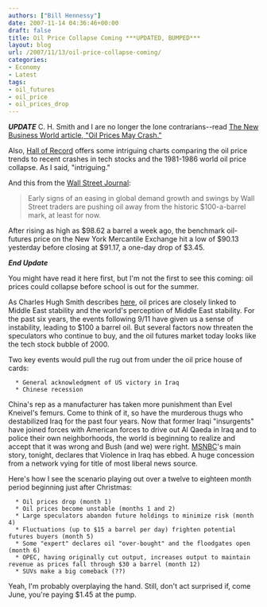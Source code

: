 ```yaml
---
authors: ["Bill Hennessy"]
date: 2007-11-14 04:36:46+00:00
draft: false
title: Oil Price Collapse Coming ***UPDATED, BUMPED***
layout: blog
url: /2007/11/13/oil-price-collapse-coming/
categories:
- Economy
- Latest
tags:
- oil_futures
- oil_price
- oil_prices_drop
---
```


***UPDATE***  C. H. Smith and I are no longer the lone contrarians--read [The New Business World article, "Oil Prices May Crash."  ](https://thenewbusinessworld.blogspot.com/2007/11/oil-prices-may-crash.html)

Also, [Hall of Record](https://hallofrecord.blogspot.com/2007/11/oil-boom-or-bust.html) offers some intriguing charts comparing the oil price trends to recent crashes in tech stocks and the 1981-1986 world oil price collapse.  As I said, "intriguing."

And this from the [Wall Street Journal](https://online.wsj.com/article/SB119500496515792235.html?mod=hps_us_whats_news):


> Early signs of an easing in global demand growth and swings by Wall Street traders are pushing oil away from the historic $100-a-barrel mark, at least for now.

After rising as high as $98.62 a barrel a week ago, the benchmark oil-futures price on the New York Mercantile Exchange hit a low of $90.13 yesterday before closing at $91.17, a one-day drop of $3.45.


***End Update***

You might have read it here first, but I'm not the first to see this coming:  oil prices could collapse before school is out for the summer.

As Charles Hugh Smith describes [here](https://www.oftwominds.com/blogoct07/oil-collapse.html),  oil prices are closely linked to Middle East stability and the world's perception of Middle East stability.  For the past six years, the events following 9/11 have given us a sense of instability, leading to $100 a barrel oil.  But several factors now threaten the speculators who continue to buy, and the oil futures market today looks like the tech stock bubble of 2000.

Two key events would pull the rug out from under the oil price house of cards:



	  * General acknowledgment of US victory in Iraq
	  * Chinese recession

China's rep as a manufacturer has taken more punishment than Evel Kneivel's femurs.  Come to think of it, so have the murderous thugs who destabilized Iraq for the past four years.  Now that former Iraqi "insurgents" have joined forces with American forces to drive out Al Qaeda in Iraq and to police their own neighborhoods, the world is beginning to realize and accept that it was wrong and Bush (and we) were right.  [MSNBC](https://www.msnbc.msn.com/id/21739712/)'s main story, tonight, declares that Violence in Iraq has ebbed.  A huge concession from a network vying for title of most liberal news source.

Here's how I see the scenario playing out over a twelve to eighteen month period beginning just after Christmas:



	  * Oil prices drop (month 1)
	  * Oil prices become unstable (months 1 and 2)
	  * Large speculators abandon future holdings to minimize risk (month 4)
	  * Fluctuations (up to $15 a barrel per day) frighten potential futures buyers (month 5)
	  * Some "expert" declares oil "over-bought" and the floodgates open (month 6)
	  * OPEC, having originally cut output, increases output to maintain revenue as prices fall through $30 a barrel (month 12)
	  * SUVs make a big comeback (??)

Yeah, I'm probably overplaying the hand.   Still, don't act surprised if, come June, you're paying $1.45 at the pump.
